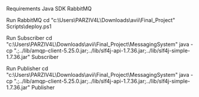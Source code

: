 Requirements
Java SDK
RabbitMQ

Run RabbitMQ
cd "c:\Users\PARZIV4L\Downloads\avii\Final_Project\"
Scripts\deploy.ps1

Run Subscriber
cd "c:\Users\PARZIV4L\Downloads\avii\Final_Project\MessagingSystem"
java -cp ".;../lib/amqp-client-5.25.0.jar;../lib/slf4j-api-1.7.36.jar;../lib/slf4j-simple-1.7.36.jar" Subscriber

Run Publisher
cd "c:\Users\PARZIV4L\Downloads\avii\Final_Project\MessagingSystem"
java -cp ".;../lib/amqp-client-5.25.0.jar;../lib/slf4j-api-1.7.36.jar;../lib/slf4j-simple-1.7.36.jar" Publisher